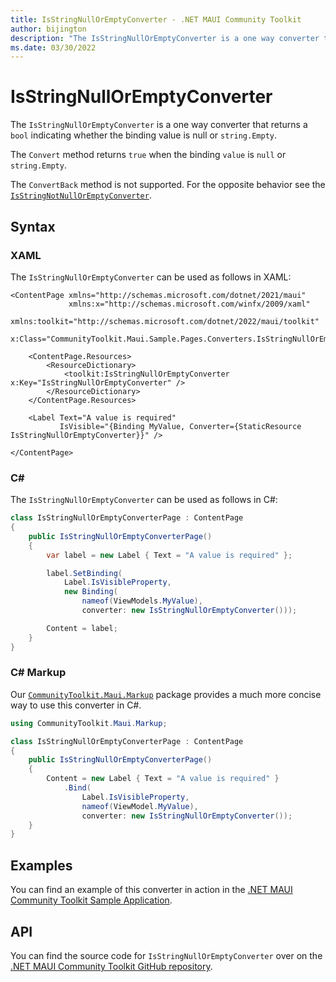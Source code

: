 ```yaml
---
title: IsStringNullOrEmptyConverter - .NET MAUI Community Toolkit
author: bijington
description: "The IsStringNullOrEmptyConverter is a one way converter that returns a bool indicating whether the binding value is null or string.Empty."
ms.date: 03/30/2022
---
```


# IsStringNullOrEmptyConverter

The `IsStringNullOrEmptyConverter` is a one way converter that returns a `bool` indicating whether the binding value is null or `string.Empty`.

The `Convert` method returns `true` when the binding `value` is `null` or `string.Empty`.

The `ConvertBack` method is not supported. For the opposite behavior see the [`IsStringNotNullOrEmptyConverter`](is-string-not-null-or-empty-converter.md).

## Syntax

### XAML

The `IsStringNullOrEmptyConverter` can be used as follows in XAML:

```xaml
<ContentPage xmlns="http://schemas.microsoft.com/dotnet/2021/maui"
             xmlns:x="http://schemas.microsoft.com/winfx/2009/xaml"
             xmlns:toolkit="http://schemas.microsoft.com/dotnet/2022/maui/toolkit"
             x:Class="CommunityToolkit.Maui.Sample.Pages.Converters.IsStringNullOrEmptyConverterPage">

    <ContentPage.Resources>
        <ResourceDictionary>
            <toolkit:IsStringNullOrEmptyConverter x:Key="IsStringNullOrEmptyConverter" />
        </ResourceDictionary>
    </ContentPage.Resources>

    <Label Text="A value is required"
           IsVisible="{Binding MyValue, Converter={StaticResource IsStringNullOrEmptyConverter}}" />

</ContentPage>
```

### C#

The `IsStringNullOrEmptyConverter` can be used as follows in C#:

```csharp
class IsStringNullOrEmptyConverterPage : ContentPage
{
    public IsStringNullOrEmptyConverterPage()
    {
        var label = new Label { Text = "A value is required" };

		label.SetBinding(
			Label.IsVisibleProperty,
			new Binding(
				nameof(ViewModels.MyValue),
				converter: new IsStringNullOrEmptyConverter()));

		Content = label;
    }
}
```

### C# Markup

Our [`CommunityToolkit.Maui.Markup`](../markup/markup.md) package provides a much more concise way to use this converter in C#.

```csharp
using CommunityToolkit.Maui.Markup;

class IsStringNullOrEmptyConverterPage : ContentPage
{
    public IsStringNullOrEmptyConverterPage()
    {
        Content = new Label { Text = "A value is required" }
            .Bind(
                Label.IsVisibleProperty,
                nameof(ViewModel.MyValue),
                converter: new IsStringNullOrEmptyConverter());
    }
}
```

## Examples

You can find an example of this converter in action in the [.NET MAUI Community Toolkit Sample Application](https://github.com/CommunityToolkit/Maui/blob/main/samples/CommunityToolkit.Maui.Sample/Pages/Converters/IsStringNullOrEmptyConverterPage.xaml).

## API

You can find the source code for `IsStringNullOrEmptyConverter` over on the [.NET MAUI Community Toolkit GitHub repository](https://github.com/CommunityToolkit/Maui/blob/main/src/CommunityToolkit.Maui/Converters/IsStringNullOrEmptyConverter.shared.cs).
